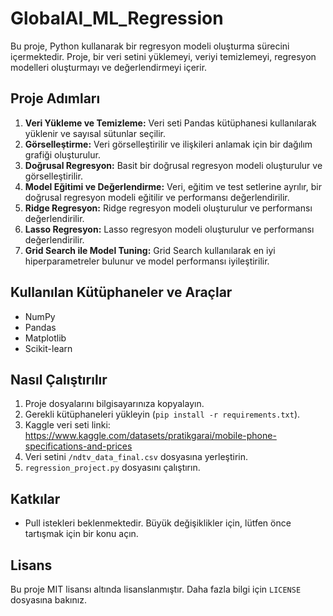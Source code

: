 # GlobalAI_ML_Regression

Bu proje, Python kullanarak bir regresyon modeli oluşturma sürecini içermektedir. Proje, bir veri setini yüklemeyi, veriyi temizlemeyi, regresyon modelleri oluşturmayı ve değerlendirmeyi içerir.

## Proje Adımları

1. **Veri Yükleme ve Temizleme:** Veri seti Pandas kütüphanesi kullanılarak yüklenir ve sayısal sütunlar seçilir.
2. **Görselleştirme:** Veri görselleştirilir ve ilişkileri anlamak için bir dağılım grafiği oluşturulur.
3. **Doğrusal Regresyon:** Basit bir doğrusal regresyon modeli oluşturulur ve görselleştirilir.
4. **Model Eğitimi ve Değerlendirme:** Veri, eğitim ve test setlerine ayrılır, bir doğrusal regresyon modeli eğitilir ve performansı değerlendirilir.
5. **Ridge Regresyon:** Ridge regresyon modeli oluşturulur ve performansı değerlendirilir.
6. **Lasso Regresyon:** Lasso regresyon modeli oluşturulur ve performansı değerlendirilir.
7. **Grid Search ile Model Tuning:** Grid Search kullanılarak en iyi hiperparametreler bulunur ve model performansı iyileştirilir.

## Kullanılan Kütüphaneler ve Araçlar

- NumPy
- Pandas
- Matplotlib
- Scikit-learn

## Nasıl Çalıştırılır

1. Proje dosyalarını bilgisayarınıza kopyalayın.
2. Gerekli kütüphaneleri yükleyin (`pip install -r requirements.txt`).
3. Kaggle veri seti linki: https://www.kaggle.com/datasets/pratikgarai/mobile-phone-specifications-and-prices
4. Veri setini `/ndtv_data_final.csv` dosyasına yerleştirin.
5. `regression_project.py` dosyasını çalıştırın.

## Katkılar

- Pull istekleri beklenmektedir. Büyük değişiklikler için, lütfen önce tartışmak için bir konu açın.

## Lisans

Bu proje MIT lisansı altında lisanslanmıştır. Daha fazla bilgi için `LICENSE` dosyasına bakınız.

